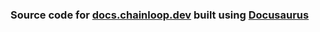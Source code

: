 ### Source code for [docs.chainloop.dev](https://docs.chainloop.dev) built using [Docusaurus](https://docusaurus.io/)